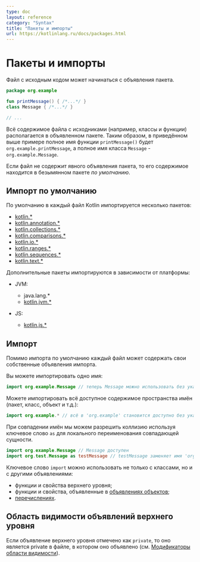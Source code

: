 ```yaml
---
type: doc
layout: reference
category: "Syntax"
title: "Пакеты и импорты"
url: https://kotlinlang.ru/docs/packages.html
---
```


<!-- Packages and imports -->
# Пакеты и импорты

<!-- A source file may start with a package declaration: -->
Файл с исходным кодом может начинаться с объявления пакета.

```kotlin
package org.example

fun printMessage() { /*...*/ }
class Message { /*...*/ }

// ...
```

<!-- All the contents, such as classes and functions, of the source file are included in this package.
So, in the example above, the full name of `printMessage()` is `org.example.printMessage`,
and the full name of `Message` is `org.example.Message`. -->
Всё содержимое файла с исходниками (например, классы и функции) располагается в объявленном пакете.
Таким образом, в приведённом выше примере полное имя функции `printMessage()` будет `org.example.printMessage`,
а полное имя класса `Message` - `org.example.Message`.

<!-- If the package is not specified, the contents of such a file belong to the _default_ package with no name. -->
Если файл не содержит явного объявления пакета, то его содержимое находится в безымянном пакете *по умолчанию*.

<!-- ## Default imports -->
## Импорт по умолчанию

<!-- A number of packages are imported into every Kotlin file by default: -->
По умолчанию в каждый файл Kotlin импортируется несколько пакетов:

- [kotlin.\*](https://kotlinlang.org/api/latest/jvm/stdlib/kotlin/index.html)
- [kotlin.annotation.\*](https://kotlinlang.org/api/latest/jvm/stdlib/kotlin.annotation/index.html)
- [kotlin.collections.\*](https://kotlinlang.org/api/latest/jvm/stdlib/kotlin.collections/index.html)
- [kotlin.comparisons.\*](https://kotlinlang.org/api/latest/jvm/stdlib/kotlin.comparisons/index.html)
- [kotlin.io.\*](https://kotlinlang.org/api/latest/jvm/stdlib/kotlin.io/index.html)
- [kotlin.ranges.\*](https://kotlinlang.org/api/latest/jvm/stdlib/kotlin.ranges/index.html)
- [kotlin.sequences.\*](https://kotlinlang.org/api/latest/jvm/stdlib/kotlin.sequences/index.html)
- [kotlin.text.\*](https://kotlinlang.org/api/latest/jvm/stdlib/kotlin.text/index.html)

<!-- Additional packages are imported depending on the target platform: -->
Дополнительные пакеты импортируются в зависимости от платформы:

- JVM:
  - java.lang.\*
  - [kotlin.jvm.\*](https://kotlinlang.org/api/latest/jvm/stdlib/kotlin.jvm/index.html)

- JS:    
  - [kotlin.js.\*](https://kotlinlang.org/api/latest/jvm/stdlib/kotlin.js/index.html)

<a name="imports"></a>
<!-- ## Imports -->
## Импорт

<!-- Apart from the default imports, each file may contain its own `import` directives. -->
Помимо импорта по умолчанию каждый файл может содержать свои собственные объявления импорта.

<!-- You can import either a single name: -->
Вы можете импортировать одно имя:

```kotlin
import org.example.Message // теперь Message можно использовать без указания пакета
```

Можете импортировать всё доступное содержимое пространства имён (пакет, класс, объект и т.д.):

```kotlin
import org.example.* // всё в 'org.example' становится доступно без указания пакета
```

<!-- If there is a name clash, you can disambiguate by using `as` keyword to locally rename the clashing entity: -->
При совпадении имён мы можем разрешить коллизию используя ключевое слово `as` для локального переименования совпадающей сущности.

```kotlin
import org.example.Message // Message доступен
import org.test.Message as testMessage // testMessage заменяет имя 'org.test.Message'
```

<!-- The `import` keyword is not restricted to importing classes; you can also use it to import other declarations: -->
Ключевое слово `import` можно использовать не только с классами, но и с другими объявлениями:

<!-- * top-level functions and properties
  * functions and properties declared in [object declarations](object-declarations.md#object-declarations-overview)
  * [enum constants](enum-classes.md) -->
* функции и свойства верхнего уровня;
* функции и свойства, объявленные в [объявлениях объектов](object-declarations.html#object-declarations-overview);
* [перечислениях](enum-classes.html).

<!-- ## Visibility of top-level declarations -->
## Область видимости объявлений верхнего уровня

<!-- If a top-level declaration is marked `private`, it is private to the file it's declared in (see [Visibility modifiers](visibility-modifiers.md)). -->
Если объявление верхнего уровня отмечено как `private`, то оно является private в файле, в котором оно объявлено
(см. [Модификаторы области видимости](visibility-modifiers.html)).
